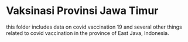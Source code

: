 # Vaksinasi Provinsi Jawa Timur
 this folder includes data on covid vaccination 19 and several other things related to covid vaccination in the province of East Java, Indonesia.
